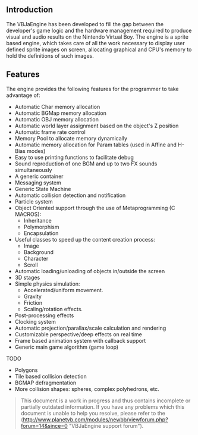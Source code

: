Introduction
------------

The VBJaEngine has been developed to fill the gap between the developer's game logic and the hardware management 
required to produce visual and audio results on the Nintendo Virtual Boy. The engine is a sprite based engine, 
which takes care of all the work necessary to display user defined sprite images on screen, allocating graphical 
and CPU's memory to hold the definitions of such images. 


Features
--------

The engine provides the following features for the programmer to take advantage of:

- Automatic Char memory allocation
- Automatic BGMap memory allocation
- Automatic OBJ memory allocation
- Automatic world layer assignment based on the object's Z position
- Automatic frame rate control
- Memory Pool to allocate memory dynamically
- Automatic memory allocation for Param tables (used in Affine and H-Bias modes)
- Easy to use printing functions to facilitate debug
- Sound reproduction of one BGM and up to two FX sounds simultaneously
- A generic container
- Messaging system
- Generic State Machine
- Automatic collision detection and notification
- Particle system
- Object Oriented support through the use of Metaprogramming (C MACROS):
    - Inheritance
    - Polymorphism
    - Encapsulation
- Useful classes to speed up the content creation process:
    - Image
    - Background
    - Character
    - Scroll
- Automatic loading/unloading of objects in/outside the screen
- 3D stages
- Simple physics simulation:
    - Accelerated/uniform movement.
    - Gravity
    - Friction
    - Scaling/rotation effects.
- Post-processing effects
- Clocking system
- Automatic projection/parallax/scale calculation and rendering
- Customizable perspective/deep effects on real time
- Frame based animation system with callback support
- Generic main game algorithm (game loop)

TODO

- Polygons
- Tile based collision detection
- BGMAP defragmentation
- More collision shapes: spheres, complex polyhedrons, etc.


> This document is a work in progress and thus contains incomplete or partially outdated information.
> If you have any problems which this document is unable to help you resolve, please refer to the 
> (http://www.planetvb.com/modules/newbb/viewforum.php?forum=14&since=0 "VBJaEngine support forum").
